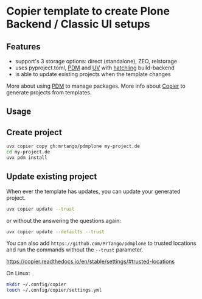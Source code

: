 # Copier template to create Plone Backend / Classic UI setups

## Features

- support's 3 storage options: direct (standalone), ZEO, relstorage
- uses pyproject.toml, [PDM](https://pdm-project.org/en/latest/) and [UV](https://docs.astral.sh/uv/) with [hatchling](https://hatch.pypa.io/1.13/config/build/#build-system) build-backend
- is able to update existing projects when the template changes

More about using [PDM](https://pdm-project.org/en/latest/) to manage packages.
More info about [Copier](https://copier.readthedocs.io/en/stable/) to generate projects from templates.


## Usage

## Create project

```sh
uvx copier copy gh:mrtango/pdmplone my-project.de
cd my-project.de
uvx pdm install
```

## Update existing project

When ever the template has updates, you can update your generated project.

```sh
uvx copier update --trust
```

or without the answering the questions again:

```sh
uvx copier update --defaults --trust
```

You can also add `https://github.com/MrTango/pdmplone` to trusted locations and run the commands without the `--trust` parameter.

https://copier.readthedocs.io/en/stable/settings/#trusted-locations

On Linux:

```sh
mkdir ~/.config/copier
touch ~/.config/copier/settings.yml
```